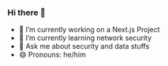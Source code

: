 ### Hi there 👋

<!--
**PIYUSH-R04/PIYUSH-R04** is a ✨ _special_ ✨ repository because its `README.md` (this file) appears on your GitHub profile.

Here are some ideas to get you started:
-->
- 🔭 I’m currently working on a Next.js Project
- 🌱 I’m currently learning network security
- 💬 Ask me about security and data stuffs
- 😄 Pronouns: he/him
